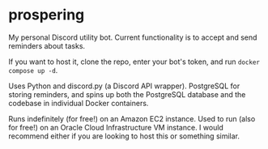 # prospering
My personal Discord utility bot. Current functionality is to accept and send reminders about tasks.

If you want to host it, clone the repo, enter your bot's token, and run `docker compose up -d`. 

Uses Python and discord.py (a Discord API wrapper). PostgreSQL for storing reminders, and spins up both the PostgreSQL database and the codebase in individual Docker containers. 

Runs indefinitely (for free!) on an Amazon EC2 instance. Used to run (also for free!) on an Oracle Cloud Infrastructure VM instance. I would recommend either if you are looking to host this or something similar. 